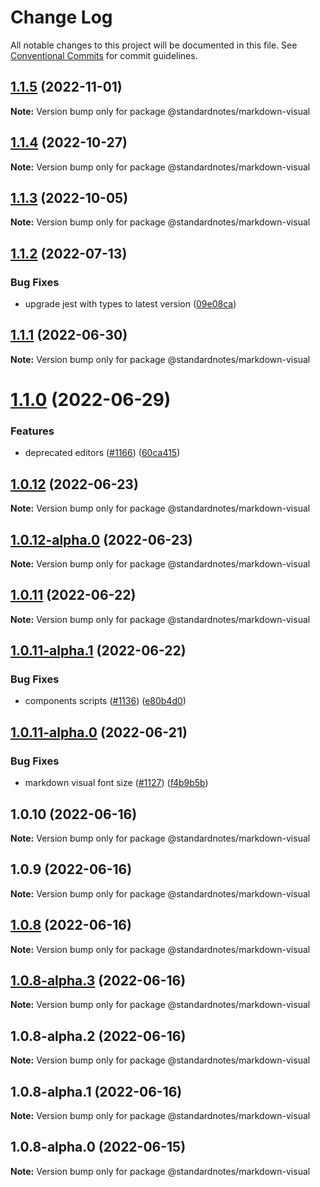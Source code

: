 # Change Log

All notable changes to this project will be documented in this file.
See [Conventional Commits](https://conventionalcommits.org) for commit guidelines.

## [1.1.5](https://github.com/standardnotes/app/compare/@standardnotes/markdown-visual@1.1.4...@standardnotes/markdown-visual@1.1.5) (2022-11-01)

**Note:** Version bump only for package @standardnotes/markdown-visual

## [1.1.4](https://github.com/standardnotes/app/compare/@standardnotes/markdown-visual@1.1.3...@standardnotes/markdown-visual@1.1.4) (2022-10-27)

**Note:** Version bump only for package @standardnotes/markdown-visual

## [1.1.3](https://github.com/standardnotes/app/compare/@standardnotes/markdown-visual@1.1.2...@standardnotes/markdown-visual@1.1.3) (2022-10-05)

**Note:** Version bump only for package @standardnotes/markdown-visual

## [1.1.2](https://github.com/standardnotes/app/compare/@standardnotes/markdown-visual@1.1.1...@standardnotes/markdown-visual@1.1.2) (2022-07-13)

### Bug Fixes

* upgrade jest with types to latest version ([09e08ca](https://github.com/standardnotes/app/commit/09e08ca899ba8694cf43292e918c4c204c0d2cb9))

## [1.1.1](https://github.com/standardnotes/app/compare/@standardnotes/markdown-visual@1.1.0...@standardnotes/markdown-visual@1.1.1) (2022-06-30)

**Note:** Version bump only for package @standardnotes/markdown-visual

# [1.1.0](https://github.com/standardnotes/app/compare/@standardnotes/markdown-visual@1.0.12...@standardnotes/markdown-visual@1.1.0) (2022-06-29)

### Features

* deprecated editors ([#1166](https://github.com/standardnotes/app/issues/1166)) ([60ca415](https://github.com/standardnotes/app/commit/60ca4150446f9a14bb6a31416686c6d07a7d0cd9))

## [1.0.12](https://github.com/standardnotes/app/compare/@standardnotes/markdown-visual@1.0.12-alpha.0...@standardnotes/markdown-visual@1.0.12) (2022-06-23)

**Note:** Version bump only for package @standardnotes/markdown-visual

## [1.0.12-alpha.0](https://github.com/standardnotes/app/compare/@standardnotes/markdown-visual@1.0.11...@standardnotes/markdown-visual@1.0.12-alpha.0) (2022-06-23)

**Note:** Version bump only for package @standardnotes/markdown-visual

## [1.0.11](https://github.com/standardnotes/app/compare/@standardnotes/markdown-visual@1.0.11-alpha.1...@standardnotes/markdown-visual@1.0.11) (2022-06-22)

**Note:** Version bump only for package @standardnotes/markdown-visual

## [1.0.11-alpha.1](https://github.com/standardnotes/app/compare/@standardnotes/markdown-visual@1.0.11-alpha.0...@standardnotes/markdown-visual@1.0.11-alpha.1) (2022-06-22)

### Bug Fixes

* components scripts ([#1136](https://github.com/standardnotes/app/issues/1136)) ([e80b4d0](https://github.com/standardnotes/app/commit/e80b4d0ffad495c758b593c30e1c4c754dda9b7e))

## [1.0.11-alpha.0](https://github.com/standardnotes/app/compare/@standardnotes/markdown-visual@1.0.10...@standardnotes/markdown-visual@1.0.11-alpha.0) (2022-06-21)

### Bug Fixes

* markdown visual font size ([#1127](https://github.com/standardnotes/app/issues/1127)) ([f4b9b5b](https://github.com/standardnotes/app/commit/f4b9b5b566e8d4104de71a87ee041cdc77c3ce6c))

## 1.0.10 (2022-06-16)

**Note:** Version bump only for package @standardnotes/markdown-visual

## 1.0.9 (2022-06-16)

**Note:** Version bump only for package @standardnotes/markdown-visual

## [1.0.8](https://github.com/standardnotes/app/compare/@standardnotes/markdown-visual@1.0.8-alpha.3...@standardnotes/markdown-visual@1.0.8) (2022-06-16)

**Note:** Version bump only for package @standardnotes/markdown-visual

## [1.0.8-alpha.3](https://github.com/standardnotes/app/compare/@standardnotes/markdown-visual@1.0.8-alpha.2...@standardnotes/markdown-visual@1.0.8-alpha.3) (2022-06-16)

**Note:** Version bump only for package @standardnotes/markdown-visual

## 1.0.8-alpha.2 (2022-06-16)

**Note:** Version bump only for package @standardnotes/markdown-visual

## 1.0.8-alpha.1 (2022-06-16)

**Note:** Version bump only for package @standardnotes/markdown-visual

## 1.0.8-alpha.0 (2022-06-15)

**Note:** Version bump only for package @standardnotes/markdown-visual
